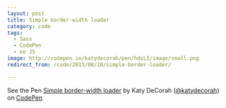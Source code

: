 ```yaml
---
layout: post
title: Simple border-width loader
category: code
tags:
  - Sass
  - CodePen
  - no JS
image: http://codepen.io/katydecorah/pen/hdsLI/image/small.png
redirect_from: /code/2013/08/10/simple-border-loader/

---
```



<p data-height="268" data-theme-id="97" data-slug-hash="hdsLI" data-user="katydecorah" data-default-tab="result" class='codepen'>See the Pen <a href='http://codepen.io/katydecorah/pen/hdsLI'>Simple border-width loader</a> by Katy DeCorah (<a href='http://codepen.io/katydecorah'>@katydecorah</a>) on <a href='http://codepen.io'>CodePen</a></p>
